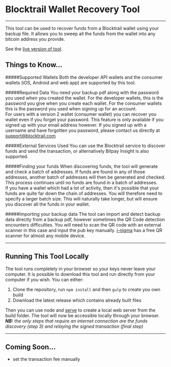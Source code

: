 # Blocktrail Wallet Recovery Tool
---------------------------------

This tool can be used to recover funds from a Blocktrail wallet using your backup file. It allows you to sweep all the funds from the wallet into any bitcoin address you provide.  

See the [live version of tool](http://blocktrail.github.io/wallet-recovery-tool/).

## Things to Know...
#####Supported Wallets
Both the developer API wallets and the consumer wallets (iOS, Android and web app) are supported by this tool.

#####Required Data
You need your backup pdf along with the password you used when you created the wallet. For the developer wallets, this is the password you give when you create each wallet. For the consumer wallets this is the password you used when signing up for an account.  
For users with a version 2 wallet (consumer wallet) you can recover you wallet even if you forget your password. This feature is only available if you signed up with your email address however. If you signed up with a username and have forgotten you password, please contact us directly at [support@blocktrail.com](mailto:support@blocktrail.com)

#####External Services Used
You can use the Blocktrail service to discover funds and send the transaction, or alternatively Bitpay Insight is also supported.

#####Finding your funds
When discovering funds, the tool will generate and check a batch of addresses. If funds are found in any of those addresses, another batch of addresses will then be generated and checked. This process continues until no funds are found in a batch of addresses.   
If you have a wallet which had a lot of activity, then it's possible that your funds are quite far down the chain of addresses. You will therefore need to specify a larger batch size. This will naturally take longer, but will ensure you discover all the funds in your wallet.

#####Importing your backup data
The tool can import and detect backup data directly from a backup pdf, however sometimes the QR Code detection encounters difficulties. You will need to scan the QR code with an external scanner in this case and input the pub key manually. [i-nigma](http://www.i-nigma.com/downloadi-nigmareader.html) has a free QR scanner for almost any mobile device. 
  
--------------------------------  
  
## Running This Tool Locally
The tool runs completely in your browser so your keys never leave your computer. It is possible to download this tool and run directly from your computer if you wish. 
You can either: 
1. Clone the repository, run `npm install` and then `gulp` to create you own build
2. Download the latest release which contains already built files 

Then you can use node and [serve](https://www.npmjs.com/package/serve) to create a local web server from the build folder. The tool will now be accessible locally through your browser.  
***NB:*** *the only steps that require an internet connection are the funds discovery (step 3) and relaying the signed transaction (final step)*
  
--------------------------------  
  
## Coming Soon...
- set the transaction fee manually
